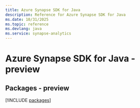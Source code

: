 ```yaml
---
title: Azure Synapse SDK for Java
description: Reference for Azure Synapse SDK for Java
ms.date: 10/31/2025
ms.topic: reference
ms.devlang: java
ms.service: synapse-analytics
---
```

# Azure Synapse SDK for Java - preview
## Packages - preview
[!INCLUDE [packages](synapse-index.md)]